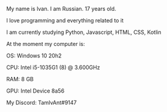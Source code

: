 My name is Ivan. I am Russian. 17 years old.

I love programming and everything related to it

I am currently studying Python, Javascript, HTML, CSS, Kotlin

At the moment my computer is:

OS: Windows 10 20h2

CPU: Intel i5-1035G1 (8) @ 3.600GHz

RAM: 8 GB

GPU: Intel Device 8a56

My Discord: TamIvAnt#9147
